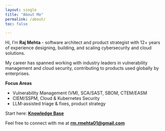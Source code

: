 ```yaml
---
layout: single
title: "About Me"
permalink: /about/
toc: false

---
```


Hi, I’m **Raj Mehta** - software architect and product strategist with 12+ years of experience designing, building, and scaling cybersecurity and cloud solutions.  

My career has spanned working with industry leaders in vulnerability management and cloud security, contributing to products used globally by enterprises.

**Focus Areas**  
- Vulnerability Management (VM), SCA/SAST, SBOM, CTEM/EASM  
- CIEM/SSPM, Cloud & Kubernetes Security  
- LLM-assisted triage & fixes, product strategy  

Start here: **[Knowledge Base](/kb/)**  

Feel free to connect with me at **rm.rmehta01@gmail.com**
